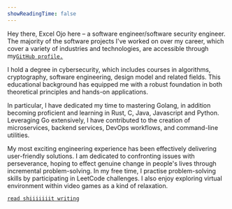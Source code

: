 ```yaml
---
showReadingTime: false
---
```

Hey there, Excel Ojo here – a software engineer/software security engineer.
The majority of the software projects I've worked on over my career, which cover a variety of industries and technologies, are accessible through my[`GitHub profile.`](https://github.com/Dudeiebot)

I hold a degree in cybersecurity, which includes courses in algorithms, cryptography, software engineering, design model and related fields. This educational background has equipped me with a robust foundation in both theoretical principles and hands-on applications.

In particular, I have dedicated my time to mastering Golang, in addition becoming proficient and learning in Rust, C, Java, Javascript and Python. Leveraging Go extensively, I have contributed to the creation of microservices, backend services, DevOps workflows, and command-line utilities.  

My most exciting engineering experience has been effectively delivering user-friendly solutions. I am dedicated to confronting issues with perseverance, hoping to effect genuine change in people's lives through incremental problem-solving.
In my free time, I practise problem-solving skills by participating in LeetCode challenges. I also enjoy exploring virtual environment within video games as a kind of relaxation.

[`read shiiiiiiit writing`](/journal/how_i_want_to_write/) 
